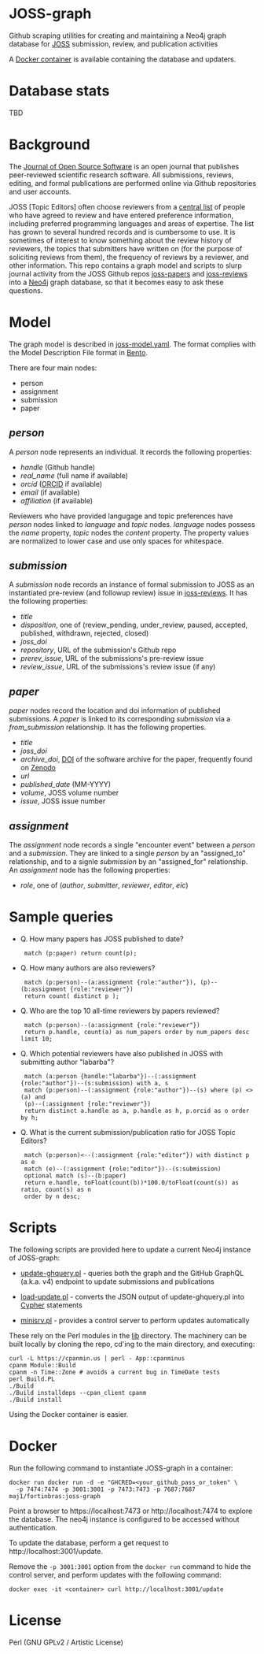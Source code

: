 # JOSS-graph

Github scraping utilities for creating and maintaining a Neo4j graph database for [JOSS](https://joss.theoj.org) submission, review, and publication activities

A [Docker container](#Docker) is available containing the database and updaters.

# Database stats

TBD

# Background

The [Journal of Open Source Software](https://joss.theoj.org) is an open journal that publishes peer-reviewed scientific research software. All submissions, reviews, editing, and formal publications are performed online via Github repositories and user accounts.

JOSS [Topic Editors] often choose reviewers from a [central list](https://docs.google.com/spreadsheets/d/1PAPRJ63yq9aPC1COLjaQp8mHmEq3rZUzwUYxTulyu78) of people who have agreed to review and have entered preference information, including preferred programming languages and areas of expertise. The list has grown to several hundred records and is cumbersome to use. It is sometimes of interest to know something about the review history of reviewers, the topics that submitters have written on (for the purpose of soliciting reviews from them), the frequency of reviews by a reviewer, and other information. This repo contains a graph model and scripts to slurp journal activity from the JOSS Github repos [joss-papers](https://github.com/openjournals/joss-papers) and [joss-reviews](https://github.com/openjournals/joss-reviews) into a [Neo4j](https://neo4j.com) graph database, so that it becomes easy to ask these questions.

# Model

The graph model is described in [joss-model.yaml](./joss-model.yaml). The format complies with the Model Description File format in [Bento](https://github.com/CBIIT/bento-mdf).

There are four main nodes:

 * person
 * assignment
 * submission
 * paper
 
## _person_ 

A _person_ node represents an individual. It records the following properties: 
 * _handle_ (Github handle)
 * _real\_name_ (full name if available)
 * _orcid_ ([ORCID](https://orcid.org/) if available)
 *  _email_ (if available)
 * _affiliation_ (if available)

Reviewers who have provided langugage and topic preferences have _person_ nodes linked to _language_ and _topic_ nodes. _language_ nodes possess the _name_ property, _topic_ nodes the _content_ property. The property values are normalized to lower case and use only spaces for whitespace.

## _submission_

A _submission_ node records an instance of formal submission to JOSS as an instantiated pre-review (and followup review) issue in [joss-reviews](https://github.com/openjournals/joss-reviews). It has the following properties:

 * _title_
 * _disposition_, one of (review\_pending, under\_review, paused, accepted, published, withdrawn, rejected, closed)
 * _joss_doi_
 * _repository_, URL of the submission's Github repo
 * _prerev\_issue_, URL of the submissions's pre-review issue
 * _review\_issue_, URL of the submissions's review issue (if any)

## _paper_

_paper_ nodes record the location and doi information of published submissions. A _paper_ is linked to its corresponding _submission_ via a _from\_submission_ relationship. It has the following properties.

 * _title_
 * _joss\_doi_
 * _archive\_doi_, [DOI](https://en.wikipedia.org/wiki/Digital_object_identifier) of the software archive for the paper, frequently found on [Zenodo](https://zenodo.org/)
 * _url_
 * _published\_date_ (MM-YYYY)
 * _volume_, JOSS volume number
 * _issue_, JOSS issue number


## _assignment_

The _assignment_ node records a single "encounter event" between a _person_ and a _submission_. They are linked to a single _person_ by an "assigned\_to" relationship, and to a signle _submission_ by an "assigned\_for" relationship. An _assignment_ node has the following properties:

 * _role_, one of (_author_, _submitter_, _reviewer_, _editor_, _eic_)
 
# Sample queries

 * Q. How many papers has JOSS published to date?

		match (p:paper) return count(p);
		
 * Q. How many authors are also reviewers?

		match (p:person)--(a:assignment {role:"author"}), (p)--(b:assignment {role:"reviewer"})
		return count( distinct p );
 
 * Q. Who are the top 10 all-time reviewers by papers reviewed?
 
		match (p:person)--(a:assignment {role:"reviewer"})
		return p.handle, count(a) as num_papers order by num_papers desc limit 10;
		
 * Q. Which potential reviewers have also published in JOSS with submitting author "labarba"?
 
		match (a:person {handle:"labarba"})--(:assignment {role:"author"})--(s:submission) with a, s
		match (p:person)--(:assignment {role:"author"})--(s) where (p) <> (a) and
		(p)--(:assignment {role:"reviewer"})
		return distinct a.handle as a, p.handle as h, p.orcid as o order by h;
		
 * Q. What is the current submission/publication ratio for JOSS Topic Editors?
 
		match (p:person)<--(:assignment {role:"editor"}) with distinct p as e
		match (e)--(:assignment {role:"editor"})--(s:submission) 
		optional match (s)--(b:paper)
		return e.handle, toFloat(count(b))*100.0/toFloat(count(s)) as ratio, count(s) as n
		order by n desc;

# Scripts

The following scripts are provided here to update a current Neo4j instance of JOSS-graph:

  * [update-ghquery.pl](./bin/update-ghquery.pl) - queries both the graph and the GitHub GraphQL (a.k.a. v4) endpoint to update submissions and publications
  
  * [load-update.pl](./bin/load-update.pl) - converts the JSON output of update-ghquery.pl into [Cypher](https://neo4j.com/docs/cypher-manual/current/) statements

  * [minisrv.pl](./bin/minisrv.pl) - provides a control server to perform updates automatically
  
These rely on the Perl modules in the [lib](./lib) directory. The machinery can be built locally by
cloning the repo, cd'ing to the main directory, and executing:
	
	curl -L https://cpanmin.us | perl - App::cpanminus
	cpanm Module::Build
	cpanm -n Time::Zone # avoids a current bug in TimeDate tests
	perl Build.PL
	./Build
	./Build installdeps --cpan_client cpanm
	./Build install
	
Using the Docker container is easier.

# Docker

Run the following command to instantiate JOSS-graph in a container:

	docker run docker run -d -e "GHCRED=<your_github_pass_or_token" \
	  -p 7474:7474 -p 3001:3001 -p 7473:7473 -p 7687:7687 maj1/fortinbras:joss-graph

Point a browser to https://localhost:7473 or http://localhost:7474 to explore the database.
The neo4j instance is configured to be accessed without authentication.

To update the database, perform a get request to http://localhost:3001/update. 

Remove the `-p 3001:3001` option from the `docker run` command to hide the control server, and perform updates with the following command:

	docker exec -it <container> curl http://localhost:3001/update
	
# License

Perl (GNU GPLv2 / Artistic License)
